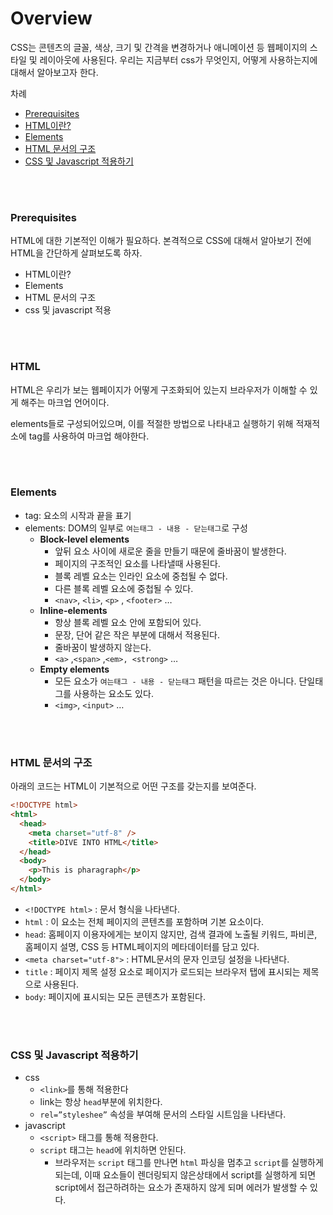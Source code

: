 # Overview

CSS는 콘텐츠의 글꼴, 색상, 크기 및 간격을 변경하거나 애니메이션 등 웹페이지의 스타일 및 레이아웃에 사용된다. 우리는 지금부터 css가 무엇인지, 어떻게 사용하는지에 대해서 알아보고자 한다.

차례

- [Prerequisites](#prerequisites)
- [HTML이란?](#about-html)
- [Elements](#elements)
- [HTML 문서의 구조](#html-structure)
- [CSS 및 Javascript 적용하기](#adjust-css-javascript)

<br/>
<br/>

### <div id="prerequisites">Prerequisites</div>

HTML에 대한 기본적인 이해가 필요하다.
본격적으로 CSS에 대해서 알아보기 전에 HTML을 간단하게 살펴보도록 하자.

- HTML이란?
- Elements
- HTML 문서의 구조
- css 및 javascript 적용

<br />
<br />

### <div id="about-html">HTML</div>

HTML은 우리가 보는 웹페이지가 어떻게 구조화되어 있는지 브라우저가 이해할 수 있게 해주는 마크업 언어이다.

elements들로 구성되어있으며, 이를 적절한 방법으로 나타내고 실행하기 위해 적재적소에 tag를 사용하여 마크업 해야한다.

<br />
<br />

### <div id="elements">Elements</div>

- tag: 요소의 시작과 끝을 표기
- elements: DOM의 일부로 `여는태그 - 내용 - 닫는태그`로 구성
  - **Block-level elements**
    - 앞뒤 요소 사이에 새로운 줄을 만들기 때문에 줄바꿈이 발생한다.
    - 페이지의 구조적인 요소를 나타낼때 사용된다.
    - 블록 레벨 요소는 인라인 요소에 중첩될 수 없다.
    - 다른 블록 레벨 요소에 중첩될 수 있다.
    - `<nav>`, `<li>`, `<p>` , `<footer>` …
  - **Inline-elements**
    - 항상 블록 레벨 요소 안에 포함되어 있다.
    - 문장, 단어 같은 작은 부분에 대해서 적용된다.
    - 줄바꿈이 발생하지 않는다.
    - `<a>` ,`<span>` ,`<em>, <strong>` …
  - **Empty elements**
    - 모든 요소가 `여는태그 - 내용 - 닫는태그` 패턴을 따르는 것은 아니다. 단일태그를 사용하는 요소도 있다.
    - `<img>`, `<input>` …

<br />
<br />

### <div id="html-structure">HTML 문서의 구조</div>

아래의 코드는 HTML이 기본적으로 어떤 구조를 갖는지를 보여준다.

```html
<!DOCTYPE html>
<html>
  <head>
    <meta charset="utf-8" />
    <title>DIVE INTO HTML</title>
  </head>
  <body>
    <p>This is pharagraph</p>
  </body>
</html>
```

- `<!DOCTYPE html>` : 문서 형식을 나타낸다.
- `html` : 이 요소는 전체 페이지의 콘텐츠를 포함하며 기본 요소이다.
- `head`: 홈페이지 이용자에게는 보이지 않지만, 검색 결과에 노출될 키워드, 파비콘, 홈페이지 설명, CSS 등 HTML페이지의 메타데이터를 담고 있다.
- `<meta charset="utf-8">` : HTML문서의 문자 인코딩 설정을 나타낸다.
- `title` : 페이지 제목 설정 요소로 페이지가 로드되는 브라우저 탭에 표시되는 제목으로 사용된다.
- `body`: 페이지에 표시되는 모든 콘텐츠가 포함된다.

<br />
<br />

### <div id="adjust-css-javascript">CSS 및 Javascript 적용하기</div>

- css
  - `<link>`를 통해 적용한다
  - link는 항상 `head`부분에 위치한다.
  - `rel=”styleshee”` 속성을 부여해 문서의 스타일 시트임을 나타낸다.
- javascript
  - `<script>` 태그를 통해 적용한다.
  - `script` 태그는 `head`에 위치하면 안된다.
    - 브라우저는 `script` 태그를 만나면 `html` 파싱을 멈추고 `script`를 실행하게 되는데, 이때 요소들이 렌더링되지 않은상태에서 script를 실행하게 되면 script에서 접근하려하는 요소가 존재하지 않게 되며 에러가 발생할 수 있다.
